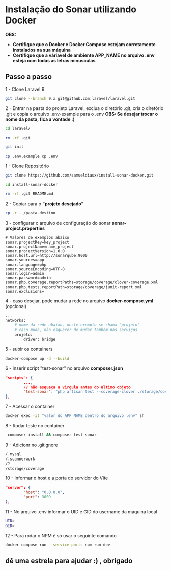 # Instalação do Sonar utilizando Docker

**OBS:**

- **Certifique que o Docker e Docker Compose estejam corretamente instalados na sua máquina**
- **Certifique que a váriavel de ambiente APP_NAME no arquivo .env esteja com todas as letras minusculas**

## Passo a passo

1 - Clone Laravel 9

```sh
git clone --branch 9.x git@github.com:laravel/laravel.git
```

2 - Entrar na pasta do projeto Laravel, exclua o diretório .git, cria o diretório .git e copia o arquivo .env-example para o .env
**OBS: Se desejar trocar o nome da pasta, fica a vontade :)**

```sh
cd laravel/
```

```sh
rm -rf .git
```

```sh
git init
```

```sh
cp .env.example cp .env
```

1 - Clone Repositório

```sh
git clone https://github.com/samueldiasx/install-sonar-docker.git
```

```sh
cd install-sonar-docker
```

```sh
rm -rf .git README.md
```

2 - Copiar para o **"projeto desejado"**

```sh
cp -r . /pasta-destino
```

3 - configurar o arquivo de configuração do sonar **sonar-project.properties**

```dosini
# Valores de exemplos abaixo
sonar.projectKey=key_project
sonar.projectName=name_project
sonar.projectVersion=1.0.0
sonar.host.url=http://sonarqube:9000
sonar.sources=app
sonar.language=php
sonar.sourceEncoding=UTF-8
sonar.login=admin
sonar.password=admin
sonar.php.coverage.reportPaths=storage/coverage/clover-coverage.xml
sonar.php.tests.reportPath=storage/coverage/junit-report.xml
sonar.exclusions=
```

4 - caso desejar, pode mudar a rede no arquivo **docker-compose.yml** (opcional)

```sh
...
networks:
    # nome da rede abaixo, neste exemplo se chama "projeto"
    # caso mude, não esquecer de mudar também nos serviços
    projeto:
        driver: bridge
```

5 - subir os containers

```sh
docker-compose up -d --build
```

6 - inserir script "test-sonar" no arquivo **composer.json**

```json
"scripts": {
        ..., 
        // não esqueça a virgula antes do ultimo objeto
        "test-sonar": "php artisan test --coverage-clover ./storage/coverage/clover-coverage.xml --log-junit ./storage/coverage/junit-report.xml  && sonar-scanner"
},
```

7 - Acessar o container

```sh
docker exec -it "valor do APP_NAME dentro do arquivo .env" sh
```

8 - Rodar teste no container

```sh
 composer install && composer test-sonar
```

9 - Adicionr no .gitignore

```sh
/.mysql
/.scannerwork
/?
/storage/coverage
```

10 - Informar o host e a porta do servidor do Vite

```json
"server": {
        "host": "0.0.0.0",
        "port": 3009
},
```

11 - No arquivo .env informar o UID e GID do username da máquina local

```sh
UID=
GID=
```

12 - Para rodar o NPM é só usar o seguinte comando

```sh
docker-compose run --service-ports npm run dev
```

## dê uma estrela para ajudar :) , obrigado

